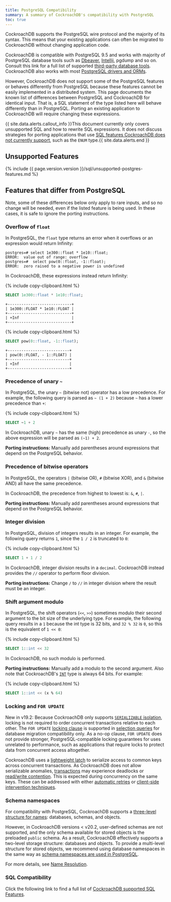 ```yaml
---
title: PostgreSQL Compatibility
summary: A summary of CockroachDB's compatibility with PostgreSQL
toc: true
---
```

CockroachDB supports the PostgreSQL wire protocol and the majority of its syntax. This means that your existing applications can often be migrated to CockroachDB without changing application code.

CockroachDB is compatible with PostgreSQL 9.5 and works with majority of PostgreSQL database tools such as [Dbeaver](dbeaver.html), [Intellij](intellij-idea.html), pgdump and so on. Consult this link for a full list of supported [third-party database tools](third-party-database-tools.html). CockroachDB also works with most [PostgreSQL drivers and ORMs](hello-world-example-apps.html).

However, CockroachDB does not support some of the PostgreSQL features or behaves differently from PostgreSQL because these features cannot be easily implemented in a distributed system. This page documents the known list of differences between PostgreSQL and CockroachDB for identical input. That is, a SQL statement of the type listed here will behave differently than in PostgreSQL. Porting an existing application to CockroachDB will require changing these expressions.

{{ site.data.alerts.callout_info }}This document currently only covers unsupported SQL and how to rewrite SQL expressions. It does not discuss strategies for porting applications that use <a href="sql-feature-support.html">SQL features CockroachDB does not currently support</a>, such as the <code>ENUM</code> type.{{ site.data.alerts.end }}

## Unsupported Features

{%  include {{ page.version.version }}/sql/unsupported-postgres-features.md %}

## Features that differ from PostgreSQL

Note, some of these differences below only apply to rare inputs, and so no change will be needed, even if the listed feature is being used. In these cases, it is safe to ignore the porting instructions.

### Overflow of `float`

In PostgreSQL, the `float` type returns an error when it overflows or an expression would return Infinity:

~~~
postgres=# select 1e300::float * 1e10::float;
ERROR:  value out of range: overflow
postgres=#  select pow(0::float, -1::float);
ERROR:  zero raised to a negative power is undefined
~~~

In CockroachDB, these expressions instead return Infinity:

{%  include copy-clipboard.html %}
~~~ sql
SELECT 1e300::float * 1e10::float;
~~~

~~~
+----------------------------+
| 1e300::FLOAT * 1e10::FLOAT |
+----------------------------+
| +Inf                       |
+----------------------------+
~~~

{%  include copy-clipboard.html %}
~~~ sql
SELECT pow(0::float, -1::float);
~~~

~~~
+---------------------------+
| pow(0::FLOAT, - 1::FLOAT) |
+---------------------------+
| +Inf                      |
+---------------------------+
~~~

### Precedence of unary `~`

In PostgreSQL, the unary `~` (bitwise not) operator has a low precedence. For example, the following query is parsed as `~ (1 + 2)` because `~` has a lower precedence than `+`:

{%  include copy-clipboard.html %}
~~~ sql
SELECT ~1 + 2
~~~

In CockroachDB, unary `~` has the same (high) precedence as unary `-`, so the above expression will be parsed as `(~1) + 2`.

**Porting instructions:** Manually add parentheses around expressions that depend on the PostgreSQL behavior.

### Precedence of bitwise operators

In PostgreSQL, the operators `|` (bitwise OR), `#` (bitwise XOR), and `&` (bitwise AND) all have the same precedence.

In CockroachDB, the precedence from highest to lowest is: `&`, `#`, `|`.

**Porting instructions:** Manually add parentheses around expressions that depend on the PostgreSQL behavior.

### Integer division

In PostgreSQL, division of integers results in an integer. For example, the following query returns `1`, since the `1 / 2` is truncated to `0`:

{%  include copy-clipboard.html %}
~~~ sql
SELECT 1 + 1 / 2
~~~

In CockroachDB, integer division results in a `decimal`. CockroachDB instead provides the `//` operator to perform floor division.

**Porting instructions:** Change `/` to `//` in integer division where the result must be an integer.

### Shift argument modulo

In PostgreSQL, the shift operators (`<<`, `>>`) sometimes modulo their second argument to the bit size of the underlying type. For example, the following query results in a `1` because the int type is 32 bits, and `32 % 32` is `0`, so this is the equivalent of `1 << 0`:

{%  include copy-clipboard.html %}
~~~ sql
SELECT 1::int << 32
~~~

In CockroachDB, no such modulo is performed.

**Porting instructions:** Manually add a modulo to the second argument. Also note that CockroachDB's [`INT`](int.html) type is always 64 bits. For example:

{%  include copy-clipboard.html %}
~~~ sql
SELECT 1::int << (x % 64)
~~~

### Locking and `FOR UPDATE`

<span class="version-tag">New in v19.2:</span> Because CockroachDB only supports [`SERIALIZABLE` isolation](architecture/transaction-layer.html#isolation-levels), locking is not required to order concurrent transactions relative to each other. The `FOR UPDATE` [locking clause](sql-grammar.html#locking_clause) is supported in [selection queries](selection-queries.html#parameters) for database migration compatibility only. As a no-op clause, `FOR UPDATE` does not provide stronger, PostgreSQL-compatible locking guarantees for uses unrelated to performance, such as applications that require locks to protect data from concurrent access altogether.

CockroachDB uses a [lightweight latch](architecture/transaction-layer.html#latch-manager) to serialize access to common keys across concurrent transactions. As CockroachDB does not allow serializable anomalies, [transactions](begin-transaction.html) may experience deadlocks or [read/write contention](performance-best-practices-overview.html#understanding-and-avoiding-transaction-contention). This is expected during concurrency on the same keys. These can be addressed with either [automatic retries](transactions.html#automatic-retries) or [client-side intervention techniques](transactions.html#client-side-intervention).

### Schema namespaces

For compatibility with PostgreSQL, CockroachDB supports a [three-level structure for names](sql-name-resolution.html#naming-hierarchy): databases, schemas, and objects.

However, in CockroachDB versions < v20.2, user-defined schemas are not supported, and the only schema available for stored objects is the preloaded `public` schema. As a result, CockroachDB effectively supports a two-level storage structure: databases and objects. To provide a multi-level structure for stored objects, we recommend using database namespaces in the same way as [schema namespaces are used in PostgreSQL](http://www.postgresql.cn/docs/current/ddl-schemas.html).

For more details, see [Name Resolution](sql-name-resolution.html).

### SQL Compatibility

Click the following link to find a full list of [CockroachDB supported SQL Features](sql-feature-support.html).

